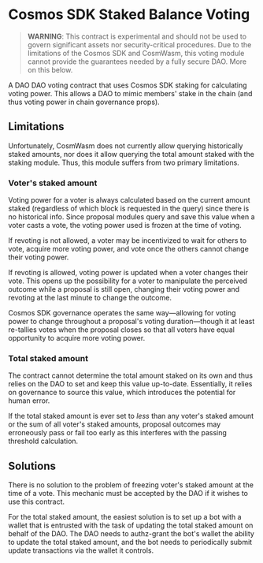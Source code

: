 # Cosmos SDK Staked Balance Voting

> **WARNING**: This contract is experimental and should not be used to govern
> significant assets nor security-critical procedures. Due to the limitations of
> the Cosmos SDK and CosmWasm, this voting module cannot provide the guarantees
> needed by a fully secure DAO. More on this below.

A DAO DAO voting contract that uses Cosmos SDK staking for calculating voting
power. This allows a DAO to mimic members' stake in the chain (and thus voting
power in chain governance props).

## Limitations

Unfortunately, CosmWasm does not currently allow querying historically staked
amounts, nor does it allow querying the total amount staked with the staking
module. Thus, this module suffers from two primary limitations.

### Voter's staked amount

Voting power for a voter is always calculated based on the current amount staked
(regardless of which block is requested in the query) since there is no
historical info. Since proposal modules query and save this value when a voter
casts a vote, the voting power used is frozen at the time of voting.

If revoting is not allowed, a voter may be incentivized to wait for others to
vote, acquire more voting power, and vote once the others cannot change their
voting power.

If revoting is allowed, voting power is updated when a voter changes their vote.
This opens up the possibility for a voter to manipulate the perceived outcome
while a proposal is still open, changing their voting power and revoting at the
last minute to change the outcome.

Cosmos SDK governance operates the same way—allowing for voting power to change
throughout a proposal's voting duration—though it at least re-tallies votes when
the proposal closes so that all voters have equal opportunity to acquire more
voting power.

### Total staked amount

The contract cannot determine the total amount staked on its own and thus relies
on the DAO to set and keep this value up-to-date. Essentially, it relies on
governance to source this value, which introduces the potential for human error.

If the total staked amount is ever set to _less_ than any voter's staked amount
or the sum of all voter's staked amounts, proposal outcomes may erroneously pass
or fail too early as this interferes with the passing threshold calculation.

## Solutions

There is no solution to the problem of freezing voter's staked amount at the
time of a vote. This mechanic must be accepted by the DAO if it wishes to use
this contract.

For the total staked amount, the easiest solution is to set up a bot with a
wallet that is entrusted with the task of updating the total staked amount on
behalf of the DAO. The DAO needs to authz-grant the bot's wallet the ability to
update the total staked amount, and the bot needs to periodically submit update
transactions via the wallet it controls.
